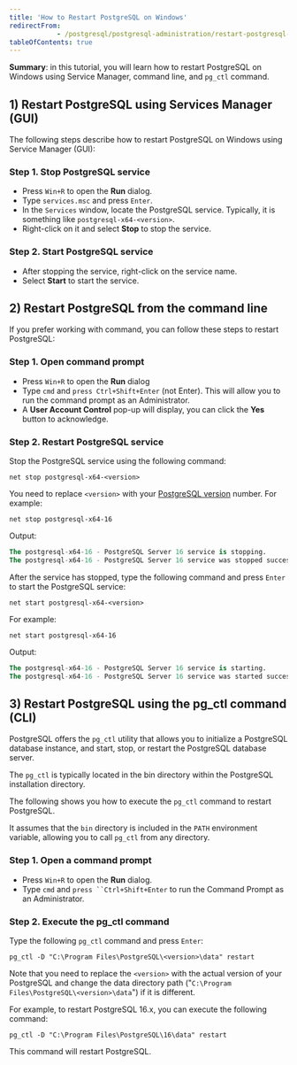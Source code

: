 ```yaml
---
title: 'How to Restart PostgreSQL on Windows'
redirectFrom: 
            - /postgresql/postgresql-administration/restart-postgresql-windows
tableOfContents: true
---
```


**Summary**: in this tutorial, you will learn how to restart PostgreSQL on Windows using Service Manager, command line, and `pg_ctl` command.

## 1) Restart PostgreSQL using Services Manager (GUI)

The following steps describe how to restart PostgreSQL on Windows using Service Manager (GUI):

### Step 1. Stop PostgreSQL service

- Press `Win+R` to open the **Run** dialog.
- Type `services.msc` and press `Enter`.
- In the `Services` window, locate the PostgreSQL service. Typically, it is something like `postgresql-x64-<version>`.
- Right-click on it and select **Stop** to stop the service.

### Step 2. Start PostgreSQL service

- After stopping the service, right-click on the service name.
- Select **Start** to start the service.

## 2) Restart PostgreSQL from the command line

If you prefer working with command, you can follow these steps to restart PostgreSQL:

### Step 1. Open command prompt

- Press `Win+R` to open the **Run** dialog
- Type `cmd` and `press Ctrl+Shift+Enter` (not Enter). This will allow you to run the command prompt as an Administrator.
- A **User Account Control** pop-up will display, you can click the **Yes** button to acknowledge.

### Step 2. Restart PostgreSQL service

Stop the PostgreSQL service using the following command:

```
net stop postgresql-x64-<version>
```

You need to replace `<version>` with your [PostgreSQL version](/postgresql/postgresql-administration/postgresql-version) number. For example:

```
net stop postgresql-x64-16
```

Output:

```sql
The postgresql-x64-16 - PostgreSQL Server 16 service is stopping.
The postgresql-x64-16 - PostgreSQL Server 16 service was stopped successfully.
```

After the service has stopped, type the following command and press `Enter` to start the PostgreSQL service:

```
net start postgresql-x64-<version>
```

For example:

```
net start postgresql-x64-16
```

Output:

```sql
The postgresql-x64-16 - PostgreSQL Server 16 service is starting.
The postgresql-x64-16 - PostgreSQL Server 16 service was started successfully.
```

## 3) Restart PostgreSQL using the pg_ctl command (CLI)

PostgreSQL offers the `pg_ctl` utility that allows you to initialize a PostgreSQL database instance, and start, stop, or restart the PostgreSQL database server.

The `pg_ctl` is typically located in the bin directory within the PostgreSQL installation directory.

The following shows you how to execute the `pg_ctl` command to restart PostgreSQL.

It assumes that the `bin` directory is included in the `PATH` environment variable, allowing you to call `pg_ctl` from any directory.

### Step 1. Open a command prompt

- Press `Win+R` to open the **Run** dialog.
- Type `cmd` and ` press ``Ctrl+Shift+Enter ` to run the Command Prompt as an Administrator.

### Step 2. Execute the pg_ctl command

Type the following `pg_ctl` command and press `Enter`:

```
pg_ctl -D "C:\Program Files\PostgreSQL\<version>\data" restart
```

Note that you need to replace the `<version>` with the actual version of your PostgreSQL and change the data directory path ("`C:\Program Files\PostgreSQL\<version>\data`") if it is different.

For example, to restart PostgreSQL 16.x, you can execute the following command:

```
pg_ctl -D "C:\Program Files\PostgreSQL\16\data" restart
```

This command will restart PostgreSQL.
